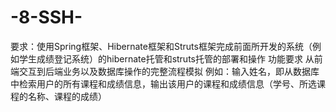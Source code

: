 # -8-SSH-
要求：使用Spring框架、Hibernate框架和Struts框架完成前面所开发的系统（例如学生成绩登记系统）的hibernate托管和struts托管的部署和操作    功能要求  从前端交互到后端业务以及数据库操作的完整流程模拟  例如：输入姓名，即从数据库中检索用户的所有课程和成绩信息，输出该用户的课程和成绩信息（学号、所选课程的名称、课程的成绩）
